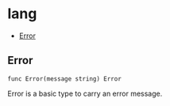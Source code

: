 # lang

- [Error](#Error)

## Error

```
func Error(message string) Error
```

Error is a basic type to carry an error message.

